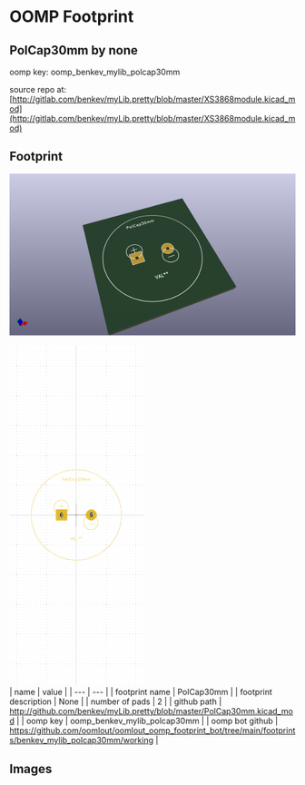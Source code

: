 # OOMP Footprint  
## PolCap30mm  by none  
  
oomp key: oomp_benkev_mylib_polcap30mm  
  
source repo at: [http://gitlab.com/benkev/myLib.pretty/blob/master/XS3868module.kicad_mod](http://gitlab.com/benkev/myLib.pretty/blob/master/XS3868module.kicad_mod)  
## Footprint  
  
[![working_kicad_pcb_3d.png](working_kicad_pcb_3d_600.png)](working_kicad_pcb_3d.png)  
  
[![working.png](working_600.png)](working.png)  
| name | value | 
| --- | --- | 
| footprint name | PolCap30mm | 
| footprint description | None | 
| number of pads | 2 | 
| github path | http://github.com/benkev/myLib.pretty/blob/master/PolCap30mm.kicad_mod | 
| oomp key | oomp_benkev_mylib_polcap30mm | 
| oomp bot github | https://github.com/oomlout/oomlout_oomp_footprint_bot/tree/main/footprints/benkev_mylib_polcap30mm/working | 
## Images  
